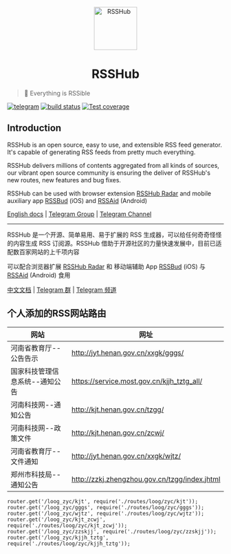 <p align="center">
<img src="https://i.loli.net/2019/04/23/5cbeb7e41414c.png" alt="RSSHub" width="100">
</p>
<h1 align="center">RSSHub</h1>

> 🍰 Everything is RSSible

[![telegram](https://img.shields.io/badge/chat-telegram-brightgreen.svg?style=flat-square)](https://t.me/rsshub)
[![build status](https://img.shields.io/travis/DIYgod/RSSHub/master.svg?style=flat-square)](https://travis-ci.org/DIYgod/RSSHub)
[![Test coverage](https://img.shields.io/codecov/c/github/DIYgod/RSSHub.svg?style=flat-square)](https://codecov.io/github/DIYgod/RSSHub?branch=master)

## Introduction

RSSHub is an open source, easy to use, and extensible RSS feed generator. It's capable of generating RSS feeds from pretty much everything.

RSSHub delivers millions of contents aggregated from all kinds of sources, our vibrant open source community is ensuring the deliver of RSSHub's new routes, new features and bug fixes.

RSSHub can be used with browser extension [RSSHub Radar](https://github.com/DIYgod/RSSHub-Radar) and mobile auxiliary app [RSSBud](https://github.com/Cay-Zhang/RSSBud) (iOS) and [RSSAid](https://github.com/LeetaoGoooo/RSSAid) (Android)

[English docs](https://docs.rsshub.app/en) | [Telegram Group](https://t.me/rsshub) | [Telegram Channel](https://t.me/awesomeRSSHub)

---

RSSHub 是一个开源、简单易用、易于扩展的 RSS 生成器，可以给任何奇奇怪怪的内容生成 RSS 订阅源。RSSHub 借助于开源社区的力量快速发展中，目前已适配数百家网站的上千项内容

可以配合浏览器扩展 [RSSHub Radar](https://github.com/DIYgod/RSSHub-Radar) 和 移动端辅助 App [RSSBud](https://github.com/Cay-Zhang/RSSBud) (iOS) 与 [RSSAid](https://github.com/LeetaoGoooo/RSSAid) (Android) 食用

[中文文档](https://docs.rsshub.app) | [Telegram 群](https://t.me/rsshub) | [Telegram 频道](https://t.me/awesomeRSSHub)

## 个人添加的RSS网站路由
| 网站 | 网址 |
| ----- | ----- |
| 河南省教育厅--公告告示 | http://jyt.henan.gov.cn/xxgk/gggs/ |
| 国家科技管理信息系统--通知公告 | https://service.most.gov.cn/kjjh_tztg_all/ |
| 河南科技网--通知公告 | http://kjt.henan.gov.cn/tzgg/ |
| 河南科技网--政策文件 | http://kjt.henan.gov.cn/zcwj/ |
| 河南省教育厅--文件通知 | http://jyt.henan.gov.cn/xxgk/wjtz/ |
| 郑州市科技局--通知公告 | http://zzkj.zhengzhou.gov.cn/tzgg/index.jhtml |

```
router.get('/loog_zyc/kjt', require('./routes/loog/zyc/kjt')); 
router.get('/loog_zyc/gggs', require('./routes/loog/zyc/gggs'));
router.get('/loog_zyc/wjtz', require('./routes/loog/zyc/wjtz'));
router.get('/loog_zyc/kjt_zcwj', require('./routes/loog/zyc/kjt_zcwj'));
router.get('/loog_zyc/zzskjj', require('./routes/loog/zyc/zzskjj'));
router.get('/loog_zyc/kjjh_tztg', require('./routes/loog/zyc/kjjh_tztg'));
```






